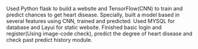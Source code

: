 Used Python flask to build a website and TensorFlow(CNN) to train and predict chances to get heart disease. Specially, built a model based in several features using CNN, trained and predicted. Used MYSQL for database and Layui for static website.
Finished basic login and register(Using image-code check), predict the degree of heart disease and check past predict history module.
